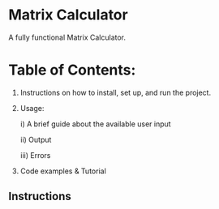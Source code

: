# Matrix Calculator
 A fully functional Matrix Calculator.

# Table of Contents:
 1) Instructions on how to install, set up, and run the project.

 2) Usage:

    i) A brief guide about the available user input

    ii) Output

    iii) Errors

 3) Code examples & Tutorial

## Instructions
